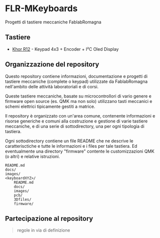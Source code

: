 # FLR-MKeyboards

Progetti di tastiere meccaniche FablabRomagna


## Tastiere

- [Khor R12](khor_r12/) - Keypad 4x3 + Encoder +  I²C Oled Display 
## Organizzazione del repository

Questo repository contiene informazioni, documentazione e progetti di tastiere meccaniche (complete o keypad) utilizzate da FablabRomagna nell'ambito delle attività laboratoriali e di corsi.

Queste tastiere meccaniche, basate su microcontrollori di vario genere e firmware open source (es. QMK ma non solo) utilizzano tasti meccanici e schemi elettrici tipicamente gestiti a matrice.

Il repository è organizzato con un'area comune, contenente informazioni e risorse generiche e comuni alla costruzione e gestione di varie tastiere meccaniche, e di una serie di sottodirectory, una per ogni tipologia di tastiera.

Ogni sottodirectory contiene un file README che ne descrive le caratterisctiche e tutte le informazioni e i files per tale tastiera. Ed eventualmente una directory "firmware" contente le customizzazioni QMK (o altri) e relative istruzioni.

```
README.md
docs/
images/
<keyboardXYZ>/
    README.md
    docs/
    images/
    pcb/
    3Dfiles/
    firmware/

```





## Partecipazione al repository


> regole in via di definizione

